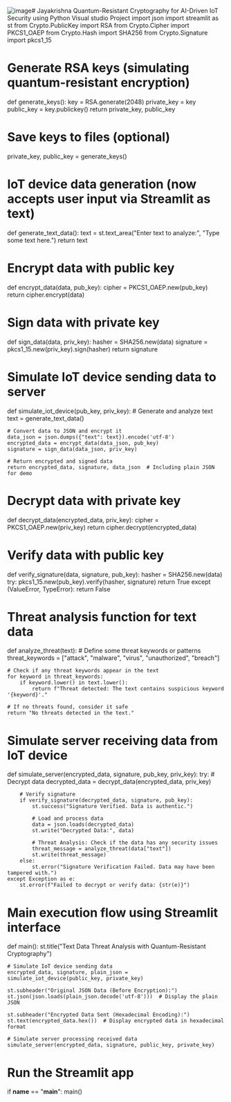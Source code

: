 ![image](https://github.com/user-attachments/assets/9553c90a-d6f6-40ad-b1db-1463f8fb462f)# Jayakrishna
Quantum-Resistant Cryptography for AI-Driven IoT Security using Python Visual studio Project
import json
import streamlit as st
from Crypto.PublicKey import RSA
from Crypto.Cipher import PKCS1_OAEP
from Crypto.Hash import SHA256
from Crypto.Signature import pkcs1_15

# Generate RSA keys (simulating quantum-resistant encryption)
def generate_keys():
    key = RSA.generate(2048)
    private_key = key
    public_key = key.publickey()
    return private_key, public_key

# Save keys to files (optional)
private_key, public_key = generate_keys()

# IoT device data generation (now accepts user input via Streamlit as text)
def generate_text_data():
    text = st.text_area("Enter text to analyze:", "Type some text here.")
    return text

# Encrypt data with public key
def encrypt_data(data, pub_key):
    cipher = PKCS1_OAEP.new(pub_key)
    return cipher.encrypt(data)

# Sign data with private key
def sign_data(data, priv_key):
    hasher = SHA256.new(data)
    signature = pkcs1_15.new(priv_key).sign(hasher)
    return signature

# Simulate IoT device sending data to server
def simulate_iot_device(pub_key, priv_key):
    # Generate and analyze text
    text = generate_text_data()
    
    # Convert data to JSON and encrypt it
    data_json = json.dumps({"text": text}).encode('utf-8')
    encrypted_data = encrypt_data(data_json, pub_key)
    signature = sign_data(data_json, priv_key)

    # Return encrypted and signed data
    return encrypted_data, signature, data_json  # Including plain JSON for demo

# Decrypt data with private key
def decrypt_data(encrypted_data, priv_key):
    cipher = PKCS1_OAEP.new(priv_key)
    return cipher.decrypt(encrypted_data)

# Verify data with public key
def verify_signature(data, signature, pub_key):
    hasher = SHA256.new(data)
    try:
        pkcs1_15.new(pub_key).verify(hasher, signature)
        return True
    except (ValueError, TypeError):
        return False

# Threat analysis function for text data
def analyze_threat(text):
    # Define some threat keywords or patterns
    threat_keywords = ["attack", "malware", "virus", "unauthorized", "breach"]
    
    # Check if any threat keywords appear in the text
    for keyword in threat_keywords:
        if keyword.lower() in text.lower():
            return f"Threat detected: The text contains suspicious keyword '{keyword}'."
    
    # If no threats found, consider it safe
    return "No threats detected in the text."

# Simulate server receiving data from IoT device
def simulate_server(encrypted_data, signature, pub_key, priv_key):
    try:
        # Decrypt data
        decrypted_data = decrypt_data(encrypted_data, priv_key)
        
        # Verify signature
        if verify_signature(decrypted_data, signature, pub_key):
            st.success("Signature Verified. Data is authentic.")
            
            # Load and process data
            data = json.loads(decrypted_data)
            st.write("Decrypted Data:", data)
            
            # Threat Analysis: Check if the data has any security issues
            threat_message = analyze_threat(data["text"])
            st.write(threat_message)
        else:
            st.error("Signature Verification Failed. Data may have been tampered with.")
    except Exception as e:
        st.error(f"Failed to decrypt or verify data: {str(e)}")

# Main execution flow using Streamlit interface
def main():
    st.title("Text Data Threat Analysis with Quantum-Resistant Cryptography")

    # Simulate IoT device sending data
    encrypted_data, signature, plain_json = simulate_iot_device(public_key, private_key)

    st.subheader("Original JSON Data (Before Encryption):")
    st.json(json.loads(plain_json.decode('utf-8')))  # Display the plain JSON

    st.subheader("Encrypted Data Sent (Hexadecimal Encoding):")
    st.text(encrypted_data.hex())  # Display encrypted data in hexadecimal format

    # Simulate server processing received data
    simulate_server(encrypted_data, signature, public_key, private_key)

# Run the Streamlit app
if __name__ == "__main__":
    main()
